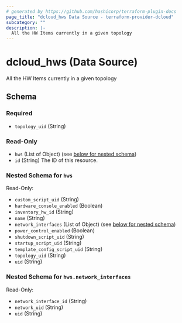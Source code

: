 ```yaml
---
# generated by https://github.com/hashicorp/terraform-plugin-docs
page_title: "dcloud_hws Data Source - terraform-provider-dcloud"
subcategory: ""
description: |-
  All the HW Items currently in a given topology
---
```


# dcloud_hws (Data Source)

All the HW Items currently in a given topology



<!-- schema generated by tfplugindocs -->
## Schema

### Required

- `topology_uid` (String)

### Read-Only

- `hws` (List of Object) (see [below for nested schema](#nestedatt--hws))
- `id` (String) The ID of this resource.

<a id="nestedatt--hws"></a>
### Nested Schema for `hws`

Read-Only:

- `custom_script_uid` (String)
- `hardware_console_enabled` (Boolean)
- `inventory_hw_id` (String)
- `name` (String)
- `network_interfaces` (List of Object) (see [below for nested schema](#nestedobjatt--hws--network_interfaces))
- `power_control_enabled` (Boolean)
- `shutdown_script_uid` (String)
- `startup_script_uid` (String)
- `template_config_script_uid` (String)
- `topology_uid` (String)
- `uid` (String)

<a id="nestedobjatt--hws--network_interfaces"></a>
### Nested Schema for `hws.network_interfaces`

Read-Only:

- `network_interface_id` (String)
- `network_uid` (String)
- `uid` (String)



